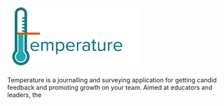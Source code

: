 # <img src="public/images/temperature-logo.png" width="300" alt="logo">

Temperature is a journalling and surveying application for getting candid feedback and promoting growth on your team. Aimed at educators and leaders, the 
